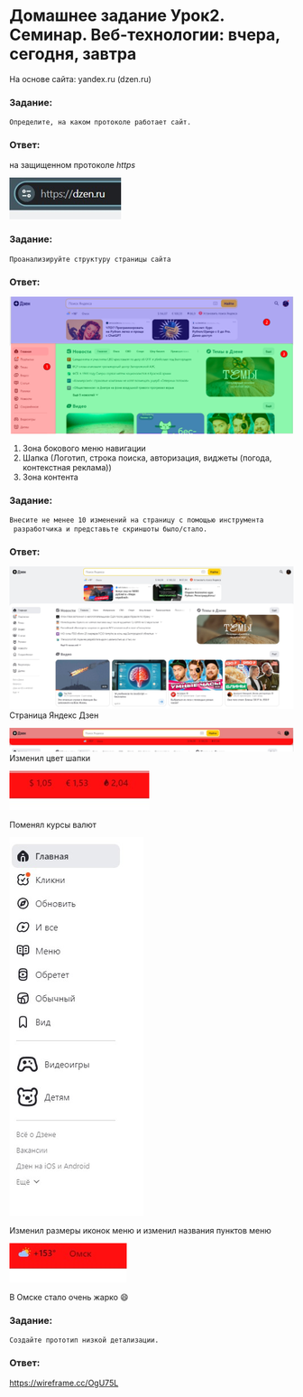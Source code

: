 # Домашнее задание Урок2. Семинар. Веб-технологии: вчера, сегодня, завтра

На основе сайта: yandex.ru (dzen.ru)

### Задание: 
```
Определите, на каком протоколе работает сайт.
```

### Ответ:

на защищенном протоколе *https*

![Дзен](img/Protocol.jpg)

### Задание: 
```
Проанализируйте структуру страницы сайта
```

### Ответ:
![Дзен](img/dzen.png)

1. Зона бокового меню навигации
2. Шапка (Логотип, строка поиска, авторизация, виджеты (погода, контекстная реклама))
3. Зона контента

### Задание: 
```
Внесите не менее 10 изменений на страницу с помощью инструмента
 разработчика и представьте скриншоты было/стало.
```

### Ответ:

![Дзен](img/Origin.jpg)
Страница Яндекс Дзен

![header](img/Header.jpg)
Изменил цвет шапки

![Cources](img/Courses.jpg)

Поменял курсы валют

![](img/Icon%20Sizes.jpg)

Изменил размеры иконок меню и изменил названия пунктов меню

![](img/Weather.jpg)

В Омске стало очень жарко 😄

### Задание: 
```
Создайте прототип низкой детализации.
```

### Ответ:

https://wireframe.cc/OgU75L

